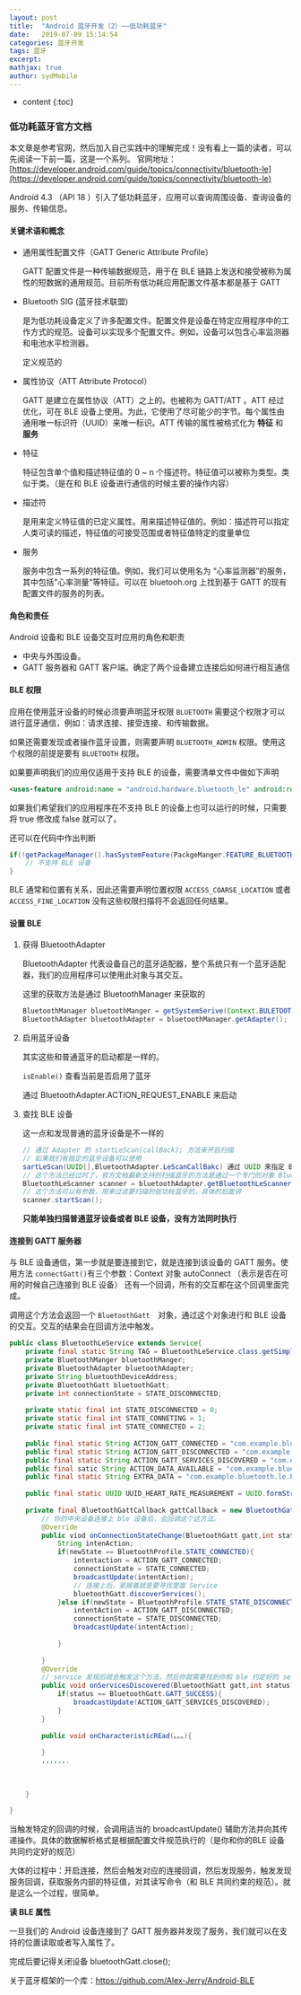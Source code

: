 ```yaml
---
layout: post
title:  "Android 蓝牙开发（2）——低功耗蓝牙"
date:   2019-07-09 15:14:54
categories: 蓝牙开发
tags: 蓝牙
excerpt: 
mathjax: true
author: sydMobile
---
```

* content
{:toc}














### 低功耗蓝牙官方文档
本文章是参考官网，然后加入自己实践中的理解完成！没有看上一篇的读者，可以先阅读一下前一篇，这是一个系列。
官网地址：[https://developer.android.com/guide/topics/connectivity/bluetooth-le](https://developer.android.com/guide/topics/connectivity/bluetooth-le)

Android 4.3 （API 18 ）引入了低功耗蓝牙，应用可以查询周围设备、查询设备的服务、传输信息。

#### 关键术语和概念

- 通用属性配置文件（GATT Generic Attribute Profile）

  GATT 配置文件是一种传输数据规范，用于在 BLE 链路上发送和接受被称为属性的短数据的通用规范。目前所有低功耗应用配置文件基本都是基于 GATT

- Bluetooth SIG (蓝牙技术联盟)

  是为低功耗设备定义了许多配置文件。配置文件是设备在特定应用程序中的工作方式的规范。设备可以实现多个配置文件。例如，设备可以包含心率监测器和电池水平检测器。

  定义规范的

- 属性协议（ATT Attribute Protocol）

  GATT 是建立在属性协议（ATT）之上的。也被称为 GATT/ATT 。ATT 经过优化，可在 BLE 设备上使用。为此，它使用了尽可能少的字节。每个属性由通用唯一标识符（UUID）来唯一标识。ATT 传输的属性被格式化为 **特征** 和 **服务**

- 特征

  特征包含单个值和描述特征值的 0 ~ n 个描述符。特征值可以被称为类型。类似于类。（是在和 BLE 设备进行通信的时候主要的操作内容）

- 描述符

  是用来定义特征值的已定义属性。用来描述特征值的。例如：描述符可以指定人类可读的描述，特征值的可接受范围或者特征值特定的度量单位

- 服务

  服务中包含一系列的特征值。例如，我们可以使用名为 “心率监测器”的服务，其中包括"心率测量"等特征。可以在 bluetooh.org 上找到基于 GATT 的现有配置文件的服务的列表。

#### 角色和责任

Android 设备和 BLE 设备交互时应用的角色和职责

- 中央与外围设备。
- GATT 服务器和 GATT 客户端。确定了两个设备建立连接后如何进行相互通信



#### BLE 权限

应用在使用蓝牙设备的时候必须要声明蓝牙权限 `BLUETOOTH` 需要这个权限才可以进行蓝牙通信，例如：请求连接、接受连接、和传输数据。

如果还需要发现或者操作蓝牙设置，则需要声明 `BLUETOOTH_ADMIN` 权限。使用这个权限的前提是要有 `BLUETOOTH` 权限。

如果要声明我们的应用仅适用于支持 BLE 的设备，需要清单文件中做如下声明

```xml
<uses-feature android:name = "android.hardware.bluetooth_le" android:required = true />
```

如果我们希望我们的应用程序在不支持 BLE 的设备上也可以运行的时候，只需要将 true 修改成 false 就可以了。

还可以在代码中作出判断

```java 
if(!getPackageManager().hasSystemFeature(PackgeManger.FEATURE_BLUETOOTH_LE)){
    // 不支持 BLE 设备
}
```

BLE 通常和位置有关系，因此还需要声明位置权限 `ACCESS_COARSE_LOCATION` 或者 `ACCESS_FINE_LOCATION` 没有这些权限扫描将不会返回任何结果。

#### 设置 BLE

1. 获得 BluetoothAdapter

   BluetoothAdapter 代表设备自己的蓝牙适配器，整个系统只有一个蓝牙适配器，我们的应用程序可以使用此对象与其交互。

   这里的获取方法是通过 BluetoothManager 来获取的

   ```java
   BluetoothManager bluetoothManger = getSystemSerive(Context.BULETOOTH_SERVIcE);
   BluetoothAdapter bluetoothAdapter = bluetoothManager.getAdapter();
   ```

2. 启用蓝牙设备

   其实这些和普通蓝牙的启动都是一样的。

   `isEnable()` 查看当前是否启用了蓝牙

   通过 BluetoothAdapter.ACTION_REQUEST_ENABLE 来启动

3. 查找 BLE 设备

   这一点和发现普通的蓝牙设备是不一样的

   ```java
   // 通过 Adapter 的 startLeScan(callBack); 方法来开启扫描
   // 如果我们有指定的蓝牙设备可以使用
   sartLeScan(UUID[],BluetoothAdapter.LeScanCallBakc) 通过 UUID 来指定 BLe
   // 这个方法已经过时了，官方文档最新支持的扫描蓝牙的方法是通过一个专门的对象 BluetoothLeScanner 用来开启扫描低功耗蓝牙
   BluetoothLeScanner scanner = bluetoothAdapter.getBluetoothLeScanner();
   // 这个方法可以有参数，用来过滤要扫描的低功耗蓝牙的，具体的后面讲
   scanner.startScan();
   
   ```

   **只能单独扫描普通蓝牙设备或者 BLE 设备，没有方法同时执行**

#### 连接到 GATT 服务器

与 BLE 设备通信，第一步就是要连接到它，就是连接到该设备的 GATT 服务。使用方法 `connectGatt()`有三个参数：Context 对象  autoConnect （表示是否在可用的时候自己连接到 BLE 设备） 还有一个回调，所有的交互都在这个回调里面完成。

调用这个方法会返回一个 `BluetoothGatt  `对象，通过这个对象进行和 BLE 设备的交互。交互的结果会在回调方法中触发。

```java
public class BluetoothLeService extends Service{
    private final static String TAG = BluetoothLeService.class.getSimpleName();
    private BluetoothManger bluetoothManger;
    private BluetoothAdapter bluetoothAdapter;
    private String bluetoothDeviceAddress;
    private BluetoothGatt bluetoothGatt;
    private int connectionState = STATE_DISCONNECTED;
    
    private static final int STATE_DISCONNECTED = 0;
    private static final int STATE_CONNETING = 1;
    private static final int STATE_CONNECTED = 2;
    
    public final static String ACTION_GATT_CONNECTED = "com.example.bluetooth.le.ACTION_GATT_CONNECTED";
    public final static String ACTION_GATT_DISCONNECTED = "com.example.bluetooth.le.ACTION_GATT_DISCONNECTED";
    public final static String ACTION_GATT_SERVICES_DISCOVERED = "com.example.bluetooth.le.ACTION_GATT_SERVICES_DISCOVERED";
    public final satic String ACTION_DATA_AVAILABLE = "com.example.bluetooth.le.ACTION_DATA_AVAILABLE";
    public final static String EXTRA_DATA = "com.example.bluetooth.le.EXTRA_DATA";
    
    public final static UUID UUID_HEART_RATE_MEASUREMENT = UUID.formString(SampleGattAttributes.HEART_RATE_MEASURMENT);
    
    private final BluetoothGattCallback gattCallback = new BluetoothGattCallback(){
        // 你的中央设备连接上 ble 设备后，会回调这个这方法。
        @Override
        public viod onConnectionStateChange(BluetoothGatt gatt,int status,int newState){
            String intenAction;
            if(newState == BluetoothProfile.STATE_CONNECTED){
                intentaction = ACTION_GATT_CONNECTED;
                connectionState = STATE_CONNECTED;
                broadcastUpdate(intentAction);
                // 连接上后，紧接着就是要寻找里面 Service
                bluetoothGatt.discoverServices();
            }else if(newState = BluetoothProfile.STATE_STATE_DISCONNECTED{
                intentAction = ACTION_GATT_DISCONNECTED;
                connectionState = STATE_DISCONNECTED;
                broadcastUpdate(intentAction);
                
            }
           
        }
        @Override
        // service 发现后就会触发这个方法，然后你就需要找到你和 ble 约定好的 service
        public void onServicesDiscovered(BluetoothGatt gatt,int status){
            if(status == BluetoothGatt.GATT_SUCCESS){
                broadcastUpdate(ACTION_GATT_SERVICES_DISCOVERED);
            }            
        }
		
        public void onCharacteristicREad(。。。){
                         
        } 
        .......
                 
        
        
    }
    
}
```

当触发特定的回调的时候，会调用适当的 broadcastUpdate() 辅助方法并向其传递操作。具体的数据解析格式是根据配置文件规范执行的（是你和你的BLE 设备共同约定好的规范）

大体的过程中：开启连接，然后会触发对应的连接回调，然后发现服务，触发发现服务回调，获取服务内部的特征值，对其读写命令（和 BLE 共同约束的规范）。就是这么一个过程，很简单。

**读 BLE 属性**

一旦我们的 Android 设备连接到了 GATT 服务器并发现了服务，我们就可以在支持的位置读取或者写入属性了。

完成后要记得关闭设备 bluetoothGatt.close();

关于蓝牙框架的一个库：https://github.com/Alex-Jerry/Android-BLE 

